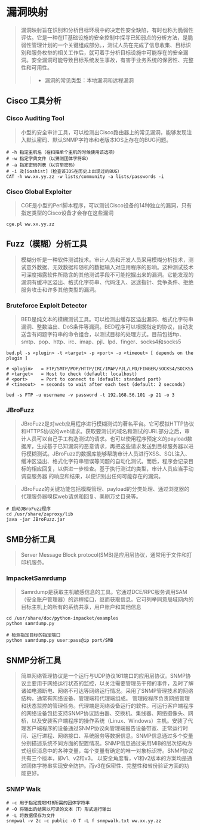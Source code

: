 # 漏洞映射

> 漏洞映射旨在识别和分析目标环境中的决定性安全缺陷，有时也称为脆弱性评估。它是一种在IT基础设施的安全控制中探寻已知弱点的分析方法，是脆弱性管理计划的一个关键组成部分。，测试人员在完成了信息收集、目标识别和服务枚举的相关工作后，就可着手分析目标设施中可能存在的安全漏洞。安全漏洞可能导致目标系统发生事故，有害于业务系统的保密性、完整性和可用性。
>> - 漏洞的常见类型：本地漏洞和远程漏洞

## Cisco 工具分析

### Cisco Auditing Tool

> 小型的安全审计工具，可以检测出Cisco路由器上的常见漏洞，能够发现注入默认密码、默认SNMP字符串和老版本IOS上存在的BUG问题。

```shell
# -h 指定主机名（在扫描单个主机的时候使用该选项）
# -w 指定字典文件（以猜测团体字符串）
# -a 指定密码列表（以穷举密码）
# -i 及[ioshist]（检查该IOS在历史上出现过的BUG）
CAT -h ww.xx.yy.zz -w lists/community -a lists/passwords -i
```

### Cisco Global Exploiter

> CGE是小型的Perl脚本程序，可以测试Cisco设备的14种独立的漏洞，只有指定类型的Cisco设备才会存在这些漏洞

```shell
cge.pl ww.xx.yy.zz
```

## Fuzz（模糊）分析工具

> 模糊分析是一种软件测试技术。审计人员和开发人员采用模糊分析技术，测试意外数据、无效数据和随机的数据输入对应用程序的影响。这种测试技术可深度揭露软件所隐含的其他测试手段不可能挖掘出来的漏洞。它能发现的漏洞有缓冲区溢出、格式化字符串、代码注入、迷途指针、竞争条件、拒绝服务攻击和许多其他类型的漏洞。

### Bruteforce Exploit Detector

> BED是纯文本的模糊测试工具。可以检测出缓存区溢出漏洞、格式化字符串漏洞、整数溢出、DoS条件等漏洞。BED程序可以根据指定的协议，自动发送含有问题字符串的命令组合，以测试目标的处理方式。目前包括ftp、smtp、pop、http、irc、imap、pjl、lpd、finger、socks4和socks5

```shell
bed.pl -s <plugin> -t <target> -p <port> -o <timeout> [ depends on the plugin ]

# <plugin>   = FTP/SMTP/POP/HTTP/IRC/IMAP/PJL/LPD/FINGER/SOCKS4/SOCKS5
# <target>   = Host to check (default: localhost)
# <port>     = Port to connect to (default: standard port)
# <timeout>  = seconds to wait after each test (default: 2 seconds)

bed -s FTP -u username -v password -t 192.168.56.101 -p 21 -o 3
```

### JBroFuzz

> JBroFuzz是对web应用程序进行模糊测试的著名平台。它可模拟HTTP协议和HTTPS协议的web请求。获取要测试的域名和测试的URL部分之后，审计人员可以自己手工构造测试的请求。也可以使用程序预定义的payload数据库，生成基于已知漏洞的恶意请求，再把这些请求发送到目标服务器以进行模糊测试。JBroFuzz的数据库能够帮助审计人员进行XSS、SQL注入、缓冲区溢出、格式化字符串错误等问题的自动化测试。而后，程序会记录目标的相应回复，以供进一步检查。基于执行测试的类型，审计人员应当手动调查服务器 的响应和结果，以便识别出任何可能存在的漏洞。

> JBroFuzz的关键功能包括模糊管理、payload的分类处理、通过浏览器的代理服务器嗅探web请求和回复、美剧万丈目录等。

```shell
# 启动JBroFuzz程序
cd /usr/share/zaproxy/lib
java -jar JBroFuzz.jar
```

## SMB分析工具

> Server Message Block protocol(SMB)是应用层协议，通常用于文件和打印机服务。

### ImpacketSamrdump

> Samrdump是获取主机敏感信息的工具。它通过DCE/RPC服务调用SAM（安全账户管理器）的远程接口，继而获取信息。它可列举同意局域网内的目标主机上的所有的系统共享，用户账户和其他信息

```shell
cd /usr/share/doc/python-impacket/examples
python samrdump.py

# 检测指定目标的指定端口
python samrdump.py user:pass@ip port/SMB
```

## SNMP分析工具

> 简单网络管理协议是一个运行与UDP协议161端口的应用层协议。SNMP协议主要用于网络运行状态的监控，以关注需要管理员干预的事件，及时了解诸如电源断电、网络不可达等网络运行情况。采用了SNMP管理技术的网络结构，通常有网络设备、管理端和代理端组成。
> 管理段程序负责网络管理和状态监控的管理任务。代理端是网络设备运行的软件。可运行客户端程序的网络设备包括支持SNMP协议路由器、交换机、集线器、网络摄像头、网桥，以及安装客户端程序的操作系统（Linux、Windows）主机。安装了代理客户端程序的设备通过SNMP协议向管理端报告设备带宽、正常运行时间、运行进程、网络接口、系统服务等数据信息。SNMP信息通过多个变量分别描述系统不同方面的配置情况。SNMP信息通过采用MIB的层次结构方式组织消息中的各种变量，每个变量有确定的唯一对象标识符。SNMP协议共有三个版本，即v1、v2和v3。
> 以安全角度看，v1和v2版本的方案均是通过团体字符串实现安全防护。而v3在保密性、完整性和省份验证方面的功能更好。



### SNMP Walk

```shell
# -c 用于指定提取MIB所需的团体字符串
# -O 将输出的结果以可读的文本（T）形式进行输出
# -L 将数据保存为文件
snmpwal -v 2c -c public -O T -L f snmpwalk.txt ww.xx.yy.zz
```


